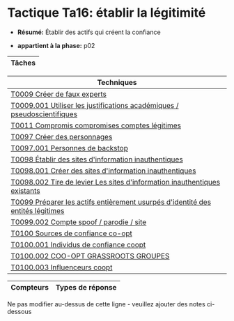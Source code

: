 # Tactique Ta16: établir la légitimité

* **Résumé:** Établir des actifs qui créent la confiance

* **appartient à la phase:** p02



|Tâches |
|----- |



|Techniques |
|---------- |
|[T0009 Créer de faux experts](../../generated_pages/techniques/T0009.md) |
|[T0009.001 Utiliser les justifications académiques / pseudoscientifiques](../../generated_pages/techniques/T0009.001.md) |
|[T0011 Compromis compromises comptes légitimes](../../generated_pages/techniques/T0011.md) |
|[T0097 Créer des personnages](../../generated_pages/techniques/T0097.md) |
|[T0097.001 Personnes de backstop](../../generated_pages/techniques/T0097.001.md) |
|[T0098 Établir des sites d'information inauthentiques](../../generated_pages/techniques/T0098.md) |
|[T0098.001 Créer des sites d'information inauthentiques](../../generated_pages/techniques/T0098.001.md) |
|[T0098.002 Tire de levier Les sites d'information inauthentiques existants](../../generated_pages/techniques/T0098.002.md) |
|[T0099 Préparer les actifs entièrement usurpés d'identité des entités légitimes](../../generated_pages/techniques/T0099.md) ||[T0099.001 Astroturfing](../../generated_pages/techniques/T0099.001.md) |
|[T0099.002 Compte spoof / parodie / site](../../generated_pages/techniques/T0099.002.md) |
|[T0100 Sources de confiance co-opt](../../generated_pages/techniques/T0100.md) |
|[T0100.001 Individus de confiance coopt](../../generated_pages/techniques/T0100.001.md) |
|[T0100.002 COO-OPT GRASSROOTS GROUPES](../../generated_pages/techniques/T0100.002.md) |
|[T0100.003 Influenceurs coopt](../../generated_pages/techniques/T0100.003.md) |



|Compteurs |Types de réponse |
|-------- |-------------- |


Ne pas modifier au-dessus de cette ligne - veuillez ajouter des notes ci-dessous